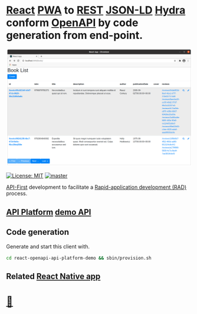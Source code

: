 # [React](https://reactjs.org) [PWA](https://en.wikipedia.org/wiki/Progressive_web_applications) to [REST](http://en.wikipedia.org/wiki/REST) [JSON-LD](http://en.wikipedia.org/wiki/JSON-LD) [Hydra](http://hydra-cg.com) conform [OpenAPI](http://swagger.io/resources/open-api) by code generation from end-point.
![React OpenAPI API Platform demo](./doc/react-openapi-api-platform-demo.png?raw=true "React OpenAPI API Platform demo")

[![License: MIT](https://img.shields.io/badge/License-MIT-blue.svg)](https://raw.githubusercontent.com/noud/react-openapi-api-platform-demo/master/LICENSE)
[![master](https://img.shields.io/badge/current-dev-aa11ff.svg)](https://github.com/noud/react-openapi-api-platform-demo/releases)

[API-First](https://swagger.io/resources/articles/adopting-an-api-first-approach/) development to facilitate a [Rapid-application development (RAD)](https://en.wikipedia.org/wiki/Rapid_application_development) process.
## [API Platform](http://api-platform.com) [demo API](http://demo.api-platform.com)
## Code generation
Generate and start this client with.
```bash
cd react-openapi-api-platform-demo && sbin/provision.sh
```
## Related [React Native app](https://github.com/noud/react-native-openapi-api-platform-demo)
# [📁](http://github.com/noud)